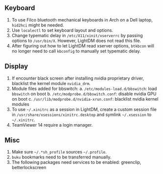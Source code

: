 ## Keyboard
1. To use Filco bluetooth mechanical keyboards in Arch on a Dell laptop, `hid2hci` might be needed.
2. Use `localectl` to set keyboard layout and options.
3. Change typematic delay in `/etc/X11/xinit/xserverrc` by passing options to `/usr/bin/X`. However, LightDM does not read this file.
4. After figuring out how to let LightDM read xserver options, `btkbcon` will no longer need to call `kbconfig` to manually set typematic delay.

## Display
1. If encounter black screen after installing nvidia proprietary driver, blacklist the kernel module `nvidia_drm`.
2. Module files added for bbswitch: 
  a. `/etc/modules-load.d/bbswitch`: load `bbswitch` on boot
  b. `/etc/modprobe.d/bbswitch.conf`: disable nvidia GPU on boot
  c. `/usr/lib/modprobe.d/nvidia-xrun.conf`: blacklist nvidia kernel modules
3. To use `~/.xinitrc` as a session in LightDM, create a custom session file in `/usr/share/xsessions/xinitrc.desktop` and symlink `~/.xsession` to `~/.xinitrc`.
4. TeamViewer 14 require a login manager.

## Misc
1. Make sure `~/.*sh_profile` sources `~/.profile`.
2. `buku` bookmarks need to be transferred manually.
3. The following packages need services to be enabled: greenclip, betterlockscreen
